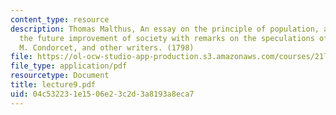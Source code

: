 ```yaml
---
content_type: resource
description: Thomas Malthus, An essay on the principle of population, as it effects
  the future improvement of society with remarks on the speculations of Mr. Godwin,
  M. Condorcet, and other writers. (1798)
file: https://ol-ocw-studio-app-production.s3.amazonaws.com/courses/21l-448j-darwin-and-design-fall-2003/04c532231e1506e23c2d3a8193a8eca7_lecture9.pdf
file_type: application/pdf
resourcetype: Document
title: lecture9.pdf
uid: 04c53223-1e15-06e2-3c2d-3a8193a8eca7
---
```

